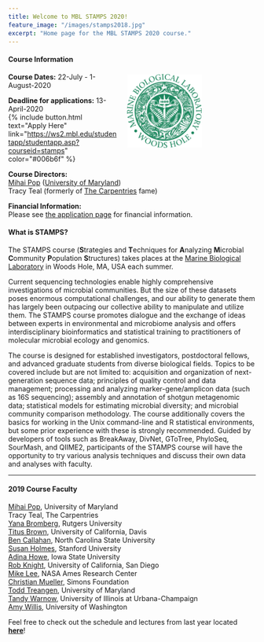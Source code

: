 ```yaml
---
title: Welcome to MBL STAMPS 2020!
feature_image: "/images/stamps2018.jpg"
excerpt: "Home page for the MBL STAMPS 2020 course."
---
```


<a href="https://www.mbl.edu/"><img src="/images/MBL-logo.jpg" style="float: right; height: 150px; padding-right: 90px; padding-top: 25px; margin: 20px"></a>

#### Course Information
**Course Dates:** 22-July - 1-August-2020

**Deadline for applications:** 13-April-2020  
{% include button.html text="Apply Here" link="https://ws2.mbl.edu/studentapp/studentapp.asp?courseid=stamps" color="#006b6f" %}  

**Course Directors:**  
[Mihai Pop](http://www.cbcb.umd.edu/~mpop/) ([University of Maryland](https://www.umd.edu/))  
Tracy Teal (formerly of [The Carpentries](https://carpentries.org/) fame)  

**Financial Information:**  
Please see [the application page](https://ws2.mbl.edu/studentapp/studentapp.asp?courseid=stamps) for financial information.  

#### What is STAMPS?
The STAMPS course (**S**trategies and **T**echniques for **A**nalyzing **M**icrobial **C**ommunity **P**opulation **S**tructures) takes places at the [Marine Biological Laboratory](https://www.mbl.edu/) in Woods Hole, MA, USA each summer.  

Current sequencing technologies enable highly comprehensive investigations of microbial communities. But the size of these datasets poses enormous computational challenges, and our ability to generate them has largely been outpacing our collective ability to manipulate and utilize them. The STAMPS course promotes dialogue and the exchange of ideas between experts in environmental and microbiome analysis and offers interdisciplinary bioinformatics and statistical training to practitioners of molecular microbial ecology and genomics.  

The course is designed for established investigators, postdoctoral fellows, and advanced graduate students from diverse biological fields. Topics to be covered include but are not limited to: acquisition and organization of next-generation sequence data; principles of quality control and data management; processing and analyzing marker-gene/amplicon data (such as 16S sequencing); assembly and annotation of shotgun metagenomic data; statistical models for estimating microbial diversity; and microbial community comparison methodology. The course additionally covers the basics for working in the Unix command-line and R statistical environments, but some prior experience with these is strongly recommended. Guided by developers of tools such as BreakAway, DivNet, GToTree, PhyloSeq, SourMash, and QIIME2, participants of the STAMPS course will have the opportunity to try various analysis techniques and discuss their own data and analyses with faculty.

---

#### 2019 Course Faculty
[Mihai Pop](http://mpop.umiacs.io/), University of Maryland  
Tracy Teal, The Carpentries  
[Yana Bromberg](https://bromberglab.org/), Rutgers University  
[Titus Brown](http://ivory.idyll.org/lab/), University of California, Davis  
[Ben Callahan](https://callahanlab.cvm.ncsu.edu/), North Carolina State University  
[Susan Holmes](http://statweb.stanford.edu/~susan/susan_person.html), Stanford University  
[Adina Howe](www.germslab.org), Iowa State University  
[Rob Knight](https://knightlab.ucsd.edu/), University of California, San Diego  
[Mike Lee](https://astrobiomike.github.io/research/), NASA Ames Research Center  
[Christian Mueller](https://www.simonsfoundation.org/team/christian-muller/), Simons Foundation  
[Todd Treangen](https://csweb.rice.edu/todd-treangen), University of Maryland  
[Tandy Warnow](http://tandy.cs.illinois.edu/), University of Illinois at Urbana-Champaign  
[Amy Willis](http://statisticaldiversitylab.com/), University of Washington  

Feel free to check out the schedule and lectures from last year located **[here](https://github.com/mblstamps/stamps2019/wiki#schedule)**!  

